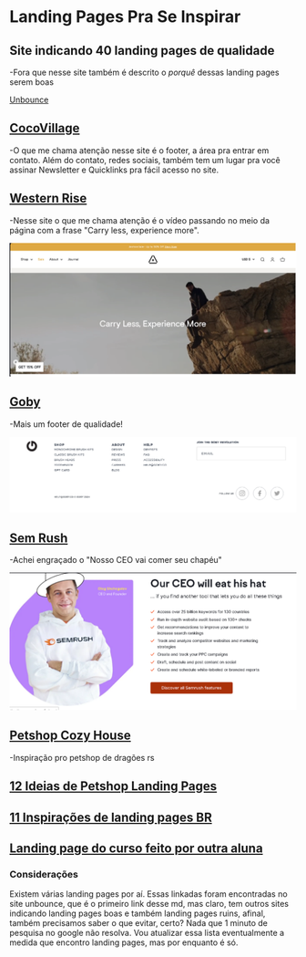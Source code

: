 # Landing Pages Pra Se Inspirar

## Site indicando 40 landing pages de qualidade

-Fora que nesse site também é descrito o *porquê* dessas landing pages serem boas

[Unbounce](https://unbounce.com/landing-page-examples/best-landing-page-examples/)

## [CocoVillage](https://cocovillage.com)

-O que me chama atenção nesse site é o footer, a área pra entrar em  contato. Além do contato, redes sociais, também tem um lugar pra você assinar Newsletter e Quicklinks pra fácil acesso no site.

## [Western Rise](https://westernrise.com)

-Nesse site o que me chama atenção é o vídeo passando no meio da página com a frase "Carry less, experience more".

![Western Rise Video Area](/images/westernrise.png)

## [Goby](https://www.goby.co)

-Mais um footer de qualidade!

![Goby footer](/images/gobyFooter.png)

## [Sem Rush](https://www.semrush.com)

-Achei engraçado o "Nosso CEO vai comer seu chapéu"

![CEO corajoso](/images/ceo_corajoso.png)

## [Petshop Cozy House](https://dribbble.com/shots/4094909-Shelter/attachments/938551)

-Inspiração pro petshop de dragões rs

## [12 Ideias de Petshop Landing Pages](https://freshdesignweb.com/animal-pet-website-templates.html)

## [11 Inspirações de landing pages BR](https://resultadosdigitais.com.br/marketing/exemplos-de-landing-pages/)

## [Landing page do curso feito por outra aluna](https://projeto-landing-page-react-vite.vercel.app)


### Considerações

Existem várias landing pages por aí. Essas linkadas foram encontradas no site unbounce, que é o primeiro link desse md, mas claro, tem outros sites indicando landing pages boas e também landing pages ruins, afinal, também precisamos saber o que evitar, certo? Nada que 1 minuto de pesquisa no google não resolva. Vou atualizar essa lista eventualmente a medida que encontro landing pages, mas por enquanto é só.